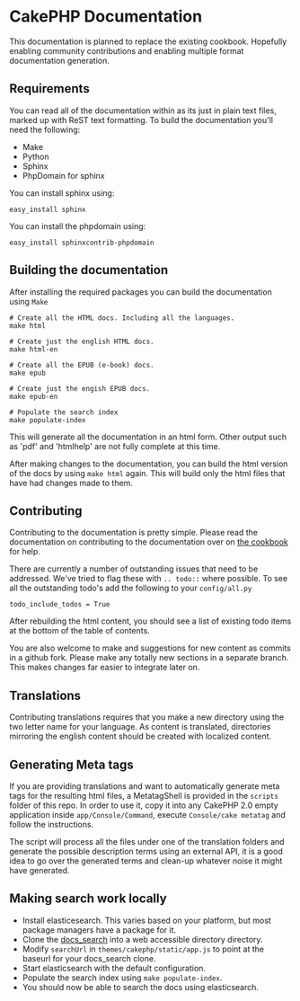 CakePHP Documentation
=====================

This documentation is planned to replace the existing cookbook.  Hopefully enabling community contributions and enabling multiple format documentation generation.

Requirements
------------

You can read all of the documentation within as its just in plain text files, marked up with ReST text formatting.  To build the documentation you'll need the following:

* Make
* Python
* Sphinx
* PhpDomain for sphinx

You can install sphinx using:

	easy_install sphinx

You can install the phpdomain using:

	easy_install sphinxcontrib-phpdomain

Building the documentation
--------------------------

After installing the required packages you can build the documentation using `Make`

	# Create all the HTML docs. Including all the languages.
	make html
	
	# Create just the english HTML docs.
	make html-en
	
	# Create all the EPUB (e-book) docs.
	make epub
	
	# Create just the engish EPUB docs.
	make epub-en

	# Populate the search index
	make populate-index

This will generate all the documentation in an html form.  Other output such as 'pdf' and 'htmlhelp' are not fully complete at this time.

After making changes to the documentation, you can build the html version of the docs by using `make html` again.  This will build only the html files that have had changes made to them.


Contributing
------------

Contributing to the documentation is pretty simple. Please read the documentation on contributing to the documentation over on [the cookbook](http://book.cakephp.org/2.0/en/contributing/documentation.html) for help.

There are currently a number of outstanding issues that need to be addressed.  We've tried to flag these with `.. todo::` where possible.  To see all the outstanding todo's add the following to your `config/all.py`

	todo_include_todos = True

After rebuilding the html content, you should see a list of existing todo items at the bottom of the table of contents.

You are also welcome to make and suggestions for new content as commits in a github fork.  Please make any totally new sections in a separate branch.  This makes changes far easier to integrate later on.

Translations
------------

Contributing translations requires that you make a new directory using the two letter name for your language.  As content is translated, directories mirroring the english content should be created with localized content.


Generating Meta tags
--------------------

If you are providing translations and want to automatically generate meta tags for the resulting html files, a MetatagShell is provided in
the `scripts` folder of this repo. In order to use it, copy it into any CakePHP 2.0 empty application inside `app/Console/Command`, execute
`Console/cake metatag` and follow the instructions.

The script will process all the files under one of the translation folders and generate the possible description terms using an external API, 
it is a good idea to go over the generated terms and clean-up whatever noise it might have generated.

Making search work locally
--------------------------

* Install elasticesearch.  This varies based on your platform, but most
  package managers have a package for it.
* Clone the [docs_search](https://github.com/cakephp/docs_search) into a
  web accessible directory directory.
* Modify `searchUrl` in `themes/cakephp/static/app.js` to point at the
  baseurl for your docs_search clone.
* Start elasticsearch with the default configuration.
* Populate the search index using `make populate-index`.
* You should now be able to search the docs using elasticsearch.


